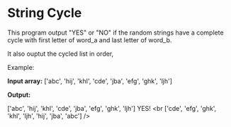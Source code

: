 # String Cycle
This program output "YES" or "NO" if the random strings have a complete cycle with 
first letter of word_a and last letter of word_b. 

It also ouptut the cycled list in order, 

Example: 


<b>Input array:</b> ['abc', 'hij', 'khl', 'cde', 'jba', 'efg', 'ghk', 'ljh'] 

<b>Output:</b> 

['abc', 'hij', 'khl', 'cde', 'jba', 'efg', 'ghk', 'ljh'] YES! <br ['cde', 'efg', 'ghk', 'khl', 'ljh', 'hij', 'jba', 'abc'] />

